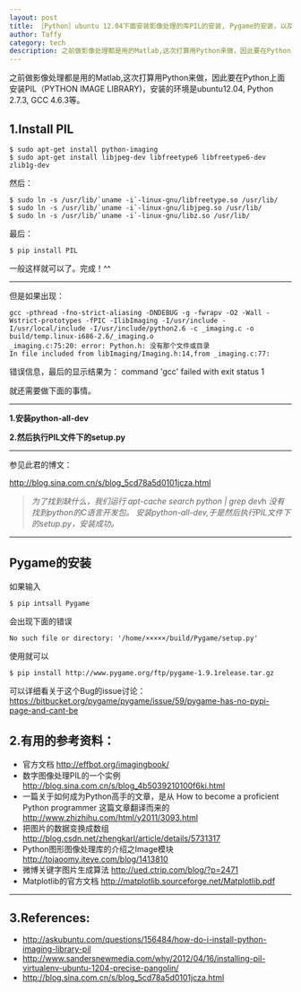 ```yaml
---
layout: post
title: ［Python］ubuntu 12.04下面安装影像处理的库PIL的安装, Pygame的安装，以及一些实用的资料整理
author: Taffy
category: tech
description: 之前做影像处理都是用的Matlab,这次打算用Python来做，因此要在Python上面安装PIL（PYTHON IMAGE LIBRARY)，安装的环境是ubuntu12.04, Python 2.7.3, GCC 4.6.3
---
```


<!--下面是正文-->
之前做影像处理都是用的Matlab,这次打算用Python来做，因此要在Python上面安装PIL（PYTHON IMAGE LIBRARY)，安装的环境是ubuntu12.04, Python 2.7.3, GCC 4.6.3等。

## 1.Install PIL

    $ sudo apt-get install python-imaging
    $ sudo apt-get install libjpeg-dev libfreetype6 libfreetype6-dev zlib1g-dev

然后：

    $ sudo ln -s /usr/lib/`uname -i`-linux-gnu/libfreetype.so /usr/lib/
    $ sudo ln -s /usr/lib/`uname -i`-linux-gnu/libjpeg.so /usr/lib/
    $ sudo ln -s /usr/lib/`uname -i`-linux-gnu/libz.so /usr/lib/

最后：

    $ pip install PIL

一般这样就可以了。完成！^^

----------
但是如果出现：

    gcc -pthread -fno-strict-aliasing -DNDEBUG -g -fwrapv -O2 -Wall -Wstrict-prototypes -fPIC -IlibImaging -I/usr/include -I/usr/local/include -I/usr/include/python2.6 -c _imaging.c -o build/temp.linux-i686-2.6/_imaging.o
    _imaging.c:75:20: error: Python.h: 没有那个文件或目录
    In file included from libImaging/Imaging.h:14,from _imaging.c:77:

错误信息，最后的显示结果为：
    command 'gcc' failed with exit status 1

就还需要做下面的事情。

----------

**1.安装python-all-dev**

**2.然后执行PIL文件下的setup.py**

----------
参见此君的博文：

<http://blog.sina.com.cn/s/blog_5cd78a5d0101jcza.html>

>*为了找到缺什么，我们运行*
>   *apt-cache search python | grep dev*h
>*没有找到python的C语言开发包。*
>*安装python-all-dev,于是然后执行PIL文件下的setup.py，安装成功。*

--------------

## Pygame的安装

如果输入

    $ pip intsall Pygame

会出现下面的错误

    No such file or directory: '/home/×××××/build/Pygame/setup.py'

使用就可以

    $ pip install http://www.pygame.org/ftp/pygame-1.9.1release.tar.gz

可以详细看关于这个Bug的issue讨论：<https://bitbucket.org/pygame/pygame/issue/59/pygame-has-no-pypi-page-and-cant-be>

## 2.有用的参考资料：

- 官方文档 <http://effbot.org/imagingbook/>
- 数字图像处理PIL的一个实例 <http://blog.sina.com.cn/s/blog_4b5039210100f6ki.html>
- 一篇关于如何成为Python高手的文章，是从 How to become a proficient Python programmer 这篇文章翻译而来的 <http://www.zhizhihu.com/html/y2011/3093.html>
- 把图片的数据变换成数组 <http://blog.csdn.net/zhengkarl/article/details/5731317>
- Python图形图像处理库的介绍之Image模块 <http://tojaoomy.iteye.com/blog/1413810>
- 微博关键字图片生成算法 <http://ued.ctrip.com/blog/?p=2471>
- Matplotlib的官方文档 <http://matplotlib.sourceforge.net/Matplotlib.pdf>

---

## 3.References:

- <http://askubuntu.com/questions/156484/how-do-i-install-python-imaging-library-pil>
- <http://www.sandersnewmedia.com/why/2012/04/16/installing-pil-virtualenv-ubuntu-1204-precise-pangolin/>
- <http://blog.sina.com.cn/s/blog_5cd78a5d0101jcza.html>
